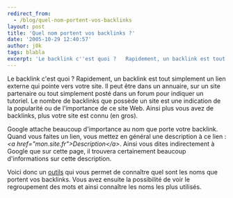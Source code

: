 ```yaml
---
redirect_from:
  - /blog/quel-nom-portent-vos-backlinks
layout: post
title: 'Quel nom portent vos backlinks ?'
date: '2005-10-29 12:40:57'
author: j0k
tags: blabla
excerpt: 'Le backlink c''est quoi ?   Rapidement, un backlink est tout simplement un lien externe qui pointe vers votre site. Il peut être dans un annuaire, sur un site partenaire ou tout simplement posté dans un forum pour indiquer un tutoriel.   Le nombre de backlinks que possède un site est une indication de la popularité ou de l''importance de ce site Web. Ainsi plus      ...'
---
```


Le backlink c'est quoi ?   Rapidement, un backlink est tout simplement un lien externe qui pointe vers votre site. Il peut être dans un annuaire, sur un site partenaire ou tout simplement posté dans un forum pour indiquer un tutoriel.   Le nombre de backlinks que possède un site est une indication de la popularité ou de l'importance de ce site Web. Ainsi plus vous avez de backlinks, plus votre site est connu (en gros).

Google attache beaucoup d'importance au nom que porte votre backlink. Quand vous faites un lien, vous mettez en général une description à ce lien : *&#60;a href="mon.site.fr"&gt;Description&#60;/a&gt;*. Ainsi vous dites indirectement à Google que sur cette page, il trouvera certainement beaucoup d'informations sur cette description.

Voici donc un [outils](http://www.webuildpages.com/neat-o/) qui vous permet de connaître quel sont les noms que portent vos backlinks.   Vous avez ensuite la possibilité de voir le regroupement des mots et ainsi connaître les noms les plus utilisés.

